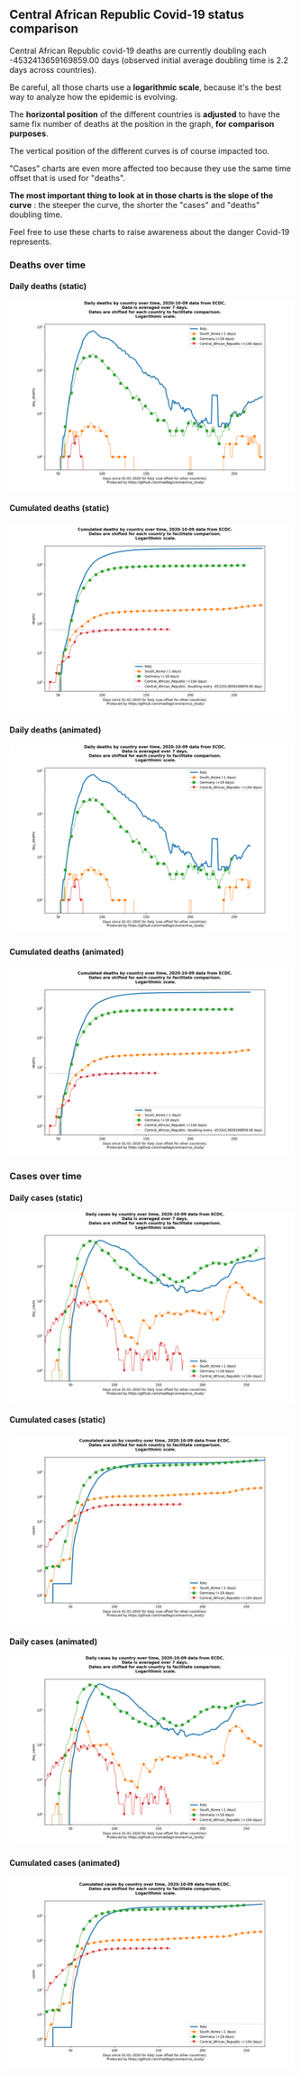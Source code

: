 ## Central African Republic Covid-19 status comparison 

Central African Republic covid-19 deaths are currently doubling each -4532413659169859.00 days (observed initial average doubling time is 2.2 days across countries).



Be careful, all those charts use a **logarithmic scale**, because it's the best way to analyze how the epidemic is evolving.
 
The **horizontal position** of the different countries is **adjusted** to have the same fix number of deaths at the position in the graph, **for comparison purposes**.

The vertical position of the different curves is of course impacted too.

"Cases" charts are even more affected too because they use the same time offset that is used for "deaths".

**The most important thing to look at in those charts is the slope of the curve** : the steeper the curve, the shorter the "cases" and "deaths" doubling time.

Feel free to use these charts to raise awareness about the danger Covid-19 represents. 


 
### Deaths over time
 
#### Daily deaths (static)
![Central African Republic covid-19 daily deaths static chart](https://raw.githubusercontent.com/madlag/coronavirus_study/master/notebooks/graphs/2020-10-09/countries/Central_African_Republic/2020-10-09_Central_African_Republic_day_deaths.png "Central African Republic covid-19 day_deaths static chart")   
 
#### Cumulated deaths (static)
![Central African Republic covid-19 cumulated deaths static chart](https://raw.githubusercontent.com/madlag/coronavirus_study/master/notebooks/graphs/2020-10-09/countries/Central_African_Republic/2020-10-09_Central_African_Republic_deaths.png "Central African Republic covid-19 deaths static chart")   
 
#### Daily deaths (animated)
![Central African Republic covid-19 daily deaths animated chart](https://raw.githubusercontent.com/madlag/coronavirus_study/master/notebooks/graphs/2020-10-09/countries/Central_African_Republic/2020-10-09_Central_African_Republic_day_deaths.gif "Central African Republic covid-19 day_deaths animated chart")   
 
#### Cumulated deaths (animated)
![Central African Republic covid-19 cumulated deaths animated chart](https://raw.githubusercontent.com/madlag/coronavirus_study/master/notebooks/graphs/2020-10-09/countries/Central_African_Republic/2020-10-09_Central_African_Republic_deaths.gif "Central African Republic covid-19 deaths animated chart")   

 
### Cases over time
 
#### Daily cases (static)
![Central African Republic covid-19 daily cases static chart](https://raw.githubusercontent.com/madlag/coronavirus_study/master/notebooks/graphs/2020-10-09/countries/Central_African_Republic/2020-10-09_Central_African_Republic_day_cases.png "Central African Republic covid-19 day_cases static chart")   
 
#### Cumulated cases (static)
![Central African Republic covid-19 cumulated cases static chart](https://raw.githubusercontent.com/madlag/coronavirus_study/master/notebooks/graphs/2020-10-09/countries/Central_African_Republic/2020-10-09_Central_African_Republic_cases.png "Central African Republic covid-19 cases static chart")   
 
#### Daily cases (animated)
![Central African Republic covid-19 daily cases animated chart](https://raw.githubusercontent.com/madlag/coronavirus_study/master/notebooks/graphs/2020-10-09/countries/Central_African_Republic/2020-10-09_Central_African_Republic_day_cases.gif "Central African Republic covid-19 day_cases animated chart")   
 
#### Cumulated cases (animated)
![Central African Republic covid-19 cumulated cases animated chart](https://raw.githubusercontent.com/madlag/coronavirus_study/master/notebooks/graphs/2020-10-09/countries/Central_African_Republic/2020-10-09_Central_African_Republic_cases.gif "Central African Republic covid-19 cases animated chart")   

